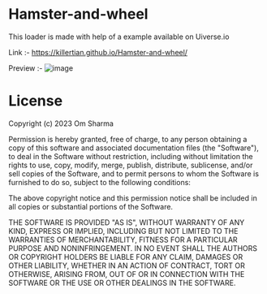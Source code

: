 # Hamster-and-wheel
This loader is made with help of a example available on Uiverse.io

Link :- https://killertian.github.io/Hamster-and-wheel/

Preview :- ![image](https://user-images.githubusercontent.com/77867638/215519122-20b455ce-e5cc-4f24-928b-814673a610df.png)

# License

Copyright (c) 2023 Om Sharma

Permission is hereby granted, free of charge, to any person obtaining a copy of this software and associated documentation files (the "Software"),
to deal in the Software without restriction, including without limitation the rights to use, copy, modify, merge, publish, distribute, sublicense,
and/or sell copies of the Software,
and to permit persons to whom the Software is furnished to do so, subject to the following conditions:

The above copyright notice and this permission notice shall be included in all copies or substantial portions of the Software.

THE SOFTWARE IS PROVIDED "AS IS", WITHOUT WARRANTY OF ANY KIND, EXPRESS OR IMPLIED, INCLUDING BUT NOT LIMITED TO THE WARRANTIES OF MERCHANTABILITY,
FITNESS FOR A PARTICULAR PURPOSE AND NONINFRINGEMENT. IN NO EVENT SHALL THE AUTHORS OR COPYRIGHT HOLDERS BE LIABLE FOR ANY CLAIM, DAMAGES OR OTHER LIABILITY,
WHETHER IN AN ACTION OF CONTRACT, TORT OR OTHERWISE, ARISING FROM, OUT OF OR IN CONNECTION WITH THE SOFTWARE OR THE USE OR OTHER DEALINGS IN THE SOFTWARE.
